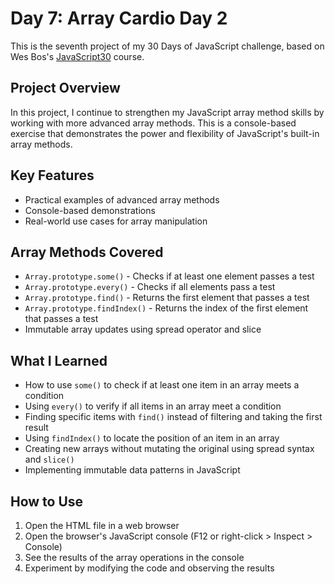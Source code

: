 # Day 7: Array Cardio Day 2

This is the seventh project of my 30 Days of JavaScript challenge, based on Wes Bos's [JavaScript30](https://javascript30.com/) course.

## Project Overview

In this project, I continue to strengthen my JavaScript array method skills by working with more advanced array methods. This is a console-based exercise that demonstrates the power and flexibility of JavaScript's built-in array methods.

## Key Features

- Practical examples of advanced array methods
- Console-based demonstrations
- Real-world use cases for array manipulation

## Array Methods Covered

- `Array.prototype.some()` - Checks if at least one element passes a test
- `Array.prototype.every()` - Checks if all elements pass a test
- `Array.prototype.find()` - Returns the first element that passes a test
- `Array.prototype.findIndex()` - Returns the index of the first element that passes a test
- Immutable array updates using spread operator and slice

## What I Learned

- How to use `some()` to check if at least one item in an array meets a condition
- Using `every()` to verify if all items in an array meet a condition
- Finding specific items with `find()` instead of filtering and taking the first result
- Using `findIndex()` to locate the position of an item in an array
- Creating new arrays without mutating the original using spread syntax and `slice()`
- Implementing immutable data patterns in JavaScript

## How to Use

1. Open the HTML file in a web browser
2. Open the browser's JavaScript console (F12 or right-click > Inspect > Console)
3. See the results of the array operations in the console
4. Experiment by modifying the code and observing the results 